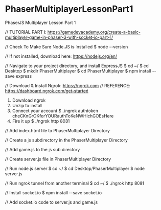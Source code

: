 # PhaserMultiplayerLessonPart1
PhaserJS Multiplayer Lesson Part 1

// TUTORIAL PART I: https://gamedevacademy.org/create-a-basic-multiplayer-game-in-phaser-3-with-socket-io-part-1/

// Check To Make Sure Node.JS is Installed
$ node --version

// If not installed, download here: https://nodejs.org/en/

// Navigate to your project directory, and install ExpressJS
$ cd ~/
$ cd Desktop
$ mkdir PhaserMultiplayer
$ cd PhaserMultiplayer
$ npm install --save express

// Download & Install Ngrok: https://ngrok.com
// REFERENCE: https://dashboard.ngrok.com/get-started
1) Download ngrok
2) Unzip to install
3) Connect your account $ ./ngrok authtoken cheCKnGrOKforYOURauthToKeNWHIchGOEsHere
4) Fire it up $ ./ngrok http 8081

// Add index.html file to PhaserMultiplayer Directory

// Create a js subdirectory in the PhaserMultiplayer Directory

// Add game.js to the js sub directory

// Create server.js file in PhaserMultiplayer Directory

// Run node.js server
$ cd ~/
$ cd Desktop/PhaserMultiplayer
$ node server.js

// Run ngrok tunnel from another terminal
$ cd ~/
$ ./ngrok http 8081

// Install socket.io
$ npm install --save socket.io

// Add socket.io code to server.js and game.js

